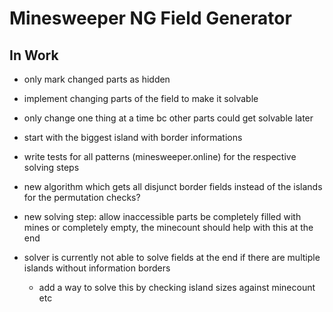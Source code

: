 # Minesweeper NG Field Generator

## In Work

- only mark changed parts as hidden
- implement changing parts of the field to make it solvable
- only change one thing at a time bc other parts could get solvable later
- start with the biggest island with border informations

- write tests for all patterns (minesweeper.online) for the respective solving steps
- new algorithm which gets all disjunct border fields instead of the islands for the permutation checks?
- new solving step: allow inaccessible parts be completely filled with mines or completely empty, the minecount should help with this at the end

- solver is currently not able to solve fields at the end if there are multiple islands without information borders
  - add a way to solve this by checking island sizes against minecount etc
